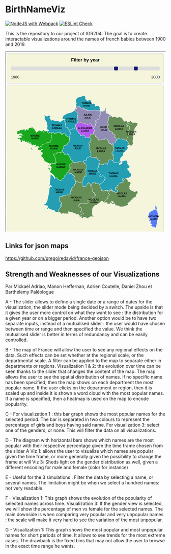 # BirthNameViz

[![NodeJS with Webpack](https://github.com/BarthPaleologue/BirthNameViz/actions/workflows/webpack.yml/badge.svg)](https://github.com/BarthPaleologue/BirthNameViz/actions/workflows/webpack.yml)
[![ESLint Check](https://github.com/BarthPaleologue/BirthNameViz/actions/workflows/main.yml/badge.svg)](https://github.com/BarthPaleologue/BirthNameViz/actions/workflows/main.yml)

This is the repository to our project of IGR204. The goal is to create interactable visualizations around the names of french babies between 1900 and 2019.

![Interactive map](image.png)

## Links for json maps

https://github.com/gregoiredavid/france-geojson


## Strength and Weaknesses of our Visualizations
Par Mickaël Adriao, Manon Heffernan, Adrien Coutelle, Daniel Zhou et Barthélemy Paléologue

A - 
The slider allows to define a single date or a range of dates for the visualization, the slider mode being decided by a switch. The upside is that it gives the user more control on what they want to see : the distribution for a given year or on a bigger period. 
Another option would be to have two separate inputs, instead of a mutualised slider : the user would have chosen between time or range and then specified the value. We think the mutualised slider is better in terms of redundancy and can be easily controlled.

B -
The map of France will allow the user to see any regional effects on the data. Such effects can be set whether at the regional scale, or the departmental scale. A filter can be applied to the map to separate either in departments or regions.
Visualization 1 & 2: the evolution over time can be seen thanks to the slider that changes the content of the map. The map allows the user to see the spatial distribution of names. If no specific name has been specified, then the map shows on each department the most popular name. If the user clicks on the department or region, then it is scaled up and inside it is shown a word cloud with the most popular names. If a name is specified, then a heatmap is used on the map to encode popularity.


C -
For visualization 1 : this bar graph shows the most popular names for the selected period. The bar is separated in two colours to represent the percentage of girls and boys having said name.
For visualization 3: select one of the genders, or none. This will filter the data on all visualizations.

D -
The diagram with horizontal bars shows which names are the most popular with their respective percentage given the time frame chosen from the slider A
Viz 1: allows the user to visualize which names are popular given the time frame, or more generally given the possibility to change the frame at will
Viz 3: Sheds light on the gender distribution as well, given a different encoding for male and female (color for instance)

E -
Useful for the 3 simulations : Filter the data by selecting a name, or several names. The limitation might be when we select a hundred names: not very readable.

F -
Visualization 1: This graph shows the evolution of the popularity of selected names across time. 
Visualization 3: If the gender view is selected, we will show the percentage of men vs female for the selected names. 
The main downside is when comparing very popular and very unpopular names : the scale will make it very hard to see the variation of the most unpopular. 

G -
Visualization 1: This graph shows the most popular and most unpopular names for short periods of time. It allows to see trends for the most extreme cases. The drawback is the fixed bins that may not allow the user to browse in the exact time range he wants.


